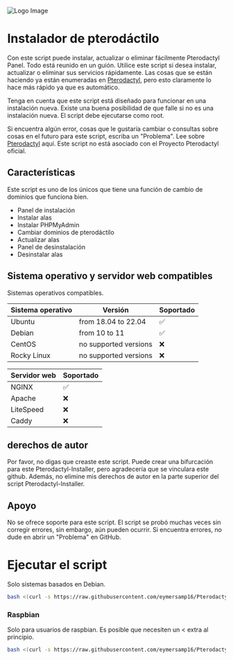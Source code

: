 ![Logo Image](https://github.com/guldkage/Pterodactyl-Installer/blob/main/configs/installer.png?raw=true)


# Instalador de pterodáctilo

Con este script puede instalar, actualizar o eliminar fácilmente Pterodactyl Panel. Todo está reunido en un guión.
Utilice este script si desea instalar, actualizar o eliminar sus servicios rápidamente. Las cosas que se están haciendo ya están enumeradas en [Pterodactyl](https://pterodactyl.io/), pero esto claramente lo hace más rápido ya que es automático.

Tenga en cuenta que este script está diseñado para funcionar en una instalación nueva. Existe una buena posibilidad de que falle si no es una instalación nueva.
El script debe ejecutarse como root.

Si encuentra algún error, cosas que le gustaría cambiar o consultas sobre cosas en el futuro para este script, escriba un "Problema".
Lee sobre [Pterodactyl](https://pterodactyl.io/) aquí. Este script no está asociado con el Proyecto Pterodactyl oficial.

## Características
Este script es uno de los únicos que tiene una función de cambio de dominios que funciona bien.

- Panel de instalación
- Instalar alas
- Instalar PHPMyAdmin
- Cambiar dominios de pterodáctilo
- Actualizar alas
- Panel de desinstalación
- Desinstalar alas

## Sistema operativo y servidor web compatibles
Sistemas operativos compatibles.

| Sistema operativo| Versión               | Soportado                          |
| ---------------- | ----------------------| ---------------------------------- |
| Ubuntu           | from 18.04 to 22.04   | :white_check_mark:                 |
| Debian           | from 10 to 11         | :white_check_mark:                 |
| CentOS           | no supported versions | :x:                                |
| Rocky Linux      | no supported versions | :x:                                |

| Servidor web     | Soportado           |
| ---------------- | --------------------| 
| NGINX            | :white_check_mark:  |
| Apache           | :x:                 |
| LiteSpeed        | :x:                 |
| Caddy            | :x:                 |

## derechos de autor
Por favor, no digas que creaste este script. Puede crear una bifurcación para este Pterodactyl-Installer, pero agradecería que se vinculara este github.
Además, no elimine mis derechos de autor en la parte superior del script Pterodactyl-Installer.

## Apoyo
No se ofrece soporte para este script.
El script se probó muchas veces sin corregir errores, sin embargo, aún pueden ocurrir.
Si encuentra errores, no dude en abrir un "Problema" en GitHub.

# Ejecutar el script
Solo sistemas basados en Debian.
```bash
bash <(curl -s https://raw.githubusercontent.com/eymersamp16/Pterodactyl-Installer-Spanish/main/installer.sh)
```

### Raspbian
Solo para usuarios de raspbian. Es posible que necesiten un < extra al principio.
```bash
bash <(curl -s https://raw.githubusercontent.com/eymersamp16/Pterodactyl-Installer-Spanish/main/installer.sh)
```

